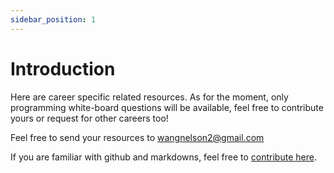 ```yaml
---
sidebar_position: 1
---
```


# Introduction

Here are career specific related resources.
As for the moment, only programming white-board questions will be available,
feel free to contribute yours or request for other careers too!

Feel free to send your resources to wangnelson2@gmail.com

If you are familiar with github and markdowns, feel free to [contribute here](https://github.com/NeneWang/smoothdocs).

